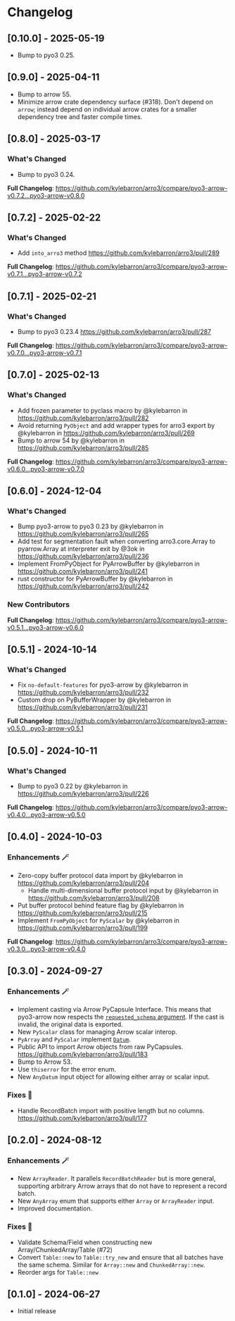 # Changelog

## [0.10.0] - 2025-05-19

- Bump to pyo3 0.25.

## [0.9.0] - 2025-04-11

- Bump to arrow 55.
- Minimize arrow crate dependency surface (#318). Don't depend on `arrow`; instead depend on individual arrow crates for a smaller dependency tree and faster compile times.

## [0.8.0] - 2025-03-17

### What's Changed

- Bump to pyo3 0.24.

**Full Changelog**: https://github.com/kylebarron/arro3/compare/pyo3-arrow-v0.7.2...pyo3-arrow-v0.8.0

## [0.7.2] - 2025-02-22

### What's Changed

- Add `into_arro3` method https://github.com/kylebarron/arro3/pull/289

**Full Changelog**: https://github.com/kylebarron/arro3/compare/pyo3-arrow-v0.7.1...pyo3-arrow-v0.7.2

## [0.7.1] - 2025-02-21

### What's Changed

- Bump to pyo3 0.23.4 https://github.com/kylebarron/arro3/pull/287

**Full Changelog**: https://github.com/kylebarron/arro3/compare/pyo3-arrow-v0.7.0...pyo3-arrow-v0.7.1

## [0.7.0] - 2025-02-13

### What's Changed

- Add frozen parameter to pyclass macro by @kylebarron in https://github.com/kylebarron/arro3/pull/282
- Avoid returning `PyObject` and add wrapper types for arro3 export by @kylebarron in https://github.com/kylebarron/arro3/pull/269
- Bump to arrow 54 by @kylebarron in https://github.com/kylebarron/arro3/pull/285

**Full Changelog**: https://github.com/kylebarron/arro3/compare/pyo3-arrow-v0.6.0...pyo3-arrow-v0.7.0

## [0.6.0] - 2024-12-04

### What's Changed

- Bump pyo3-arrow to pyo3 0.23 by @kylebarron in https://github.com/kylebarron/arro3/pull/265
- Add test for segmentation fault when converting arro3.core.Array to pyarrow.Array at interpreter exit by @3ok in https://github.com/kylebarron/arro3/pull/236
- Implement FromPyObject for PyArrowBuffer by @kylebarron in https://github.com/kylebarron/arro3/pull/241
- rust constructor for PyArrowBuffer by @kylebarron in https://github.com/kylebarron/arro3/pull/242

### New Contributors

**Full Changelog**: https://github.com/kylebarron/arro3/compare/pyo3-arrow-v0.5.1...pyo3-arrow-v0.6.0

## [0.5.1] - 2024-10-14

### What's Changed

- Fix `no-default-features` for pyo3-arrow by @kylebarron in https://github.com/kylebarron/arro3/pull/232
- Custom drop on PyBufferWrapper by @kylebarron in https://github.com/kylebarron/arro3/pull/231

**Full Changelog**: https://github.com/kylebarron/arro3/compare/pyo3-arrow-v0.5.0...pyo3-arrow-v0.5.1

## [0.5.0] - 2024-10-11

### What's Changed

- Bump to pyo3 0.22 by @kylebarron in https://github.com/kylebarron/arro3/pull/226

**Full Changelog**: https://github.com/kylebarron/arro3/compare/pyo3-arrow-v0.4.0...pyo3-arrow-v0.5.0

## [0.4.0] - 2024-10-03

### Enhancements :magic_wand:

- Zero-copy buffer protocol data import by @kylebarron in https://github.com/kylebarron/arro3/pull/204
  - Handle multi-dimensional buffer protocol input by @kylebarron in https://github.com/kylebarron/arro3/pull/208
- Put buffer protocol behind feature flag by @kylebarron in https://github.com/kylebarron/arro3/pull/215
- Implement `FromPyObject` for `PyScalar` by @kylebarron in https://github.com/kylebarron/arro3/pull/199

**Full Changelog**: https://github.com/kylebarron/arro3/compare/pyo3-arrow-v0.3.0...pyo3-arrow-v0.4.0

## [0.3.0] - 2024-09-27

### Enhancements :magic_wand:

- Implement casting via Arrow PyCapsule Interface. This means that pyo3-arrow now respects the [`requested_schema` argument](https://arrow.apache.org/docs/format/CDataInterface/PyCapsuleInterface.html#schema-requests). If the cast is invalid, the original data is exported.
- New `PyScalar` class for managing Arrow scalar interop.
- `PyArray` and `PyScalar` implement [`Datum`](https://docs.rs/arrow/latest/arrow/array/trait.Datum.html).
- Public API to import Arrow objects from raw PyCapsules. https://github.com/kylebarron/arro3/pull/183
- Bump to Arrow 53.
- Use `thiserror` for the error enum.
- New `AnyDatum` input object for allowing either array or scalar input.

### Fixes :bug:

- Handle RecordBatch import with positive length but no columns. https://github.com/kylebarron/arro3/pull/177

## [0.2.0] - 2024-08-12

### Enhancements :magic_wand:

- New `ArrayReader`. It parallels `RecordBatchReader` but is more general, supporting arbitrary Arrow arrays that do not have to represent a record batch.
- New `AnyArray` enum that supports either `Array` or `ArrayReader` input.
- Improved documentation.

### Fixes :bug:

- Validate Schema/Field when constructing new Array/ChunkedArray/Table (#72)
- Convert `Table::new` to `Table::try_new` and ensure that all batches have the same schema. Similar for `Array::new` and `ChunkedArray::new`.
- Reorder args for `Table::new`

## [0.1.0] - 2024-06-27

- Initial release
